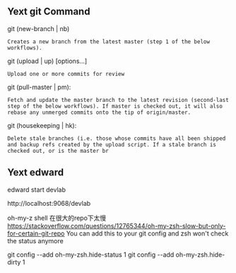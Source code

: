 ## Yext git Command

git (new-branch | nb)

    Creates a new branch from the latest master (step 1 of the below workflows).

git (upload | up) [options...]

    Upload one or more commits for review

git (pull-master | pm):

    Fetch and update the master branch to the latest revision (second-last step of the below workflows). If master is checked out, it will also rebase any unmerged commits onto the tip of origin/master.

git (housekeeping | hk):

    Delete stale branches (i.e. those whose commits have all been shipped and backup refs created by the upload script. If a stale branch is checked out, or is the master br


## Yext edward
 edward start devlab

 http://localhost:9068/devlab 




 oh-my-z shell 在很大的repo下太慢
https://stackoverflow.com/questions/12765344/oh-my-zsh-slow-but-only-for-certain-git-repo
You can add this to your git config and zsh won't check the status anymore

git config --add oh-my-zsh.hide-status 1
git config --add oh-my-zsh.hide-dirty 1